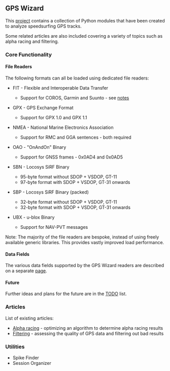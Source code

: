 ## GPS Wizard

This [project](https://github.com/Logiqx/gps-wizard) contains a collection of Python modules that have been created to analyze speedsurfing GPS tracks.

Some related articles are also included covering a variety of topics such as alpha racing and filtering.



### Core Functionality

#### File Readers

The following formats can all be loaded using dedicated file readers:

- FIT - Flexible and Interoperable Data Transfer
  - Support for COROS, Garmin and Suunto - see [notes](fit.md)

- GPX - GPS Exchange Format
  - Support for GPX 1.0 and GPX 1.1

- NMEA - National Marine Electronics Association
  - Support for RMC and GGA sentences - both required
- OAO - "OnAndOn" Binary
  - Support for GNSS frames - 0x0AD4 and 0x0AD5
- SBN - Locosys SiRF Binary
  - 95-byte format without SDOP + VSDOP, GT-11
  - 97-byte format with SDOP + VSDOP, GT-31 onwards
- SBP - Locosys SiRF Binary (packed)
  - 32-byte format without SDOP + VSDOP, GT-11
  - 32-byte format with SDOP + VSDOP, GT-31 onwards
- UBX - u-blox Binary
  - Support for NAV-PVT messages

Note: The majority of the file readers are bespoke, instead of using freely available generic libraries. This provides vastly improved load performance.



#### Data Fields

The various data fields supported by the GPS Wizard readers are described on a separate [page](data.md).



#### Future

Further ideas and plans for the future are in the [TODO](todo.md) list.



### Articles

List of existing articles:

- [Alpha racing](alpha-racing/README.md) - optimizing an algorithm to determine alpha racing results
- [Filtering](filtering/README.md) - assessing the quality of GPS data and filtering out bad results



### Utilities

- Spike Finder
- Session Organizer
